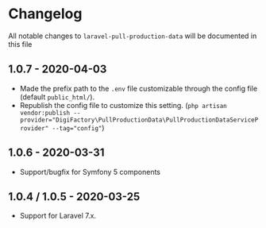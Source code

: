 # Changelog

All notable changes to `laravel-pull-production-data` will be documented in this file

## 1.0.7 - 2020-04-03

- Made the prefix path to the `.env` file customizable through the config file (default `public_html/`). 
- Republish the config file to customize this setting. (`php artisan vendor:publish --provider="DigiFactory\PullProductionData\PullProductionDataServiceProvider" --tag="config"`)

## 1.0.6 - 2020-03-31

- Support/bugfix for Symfony 5 components

## 1.0.4 / 1.0.5 - 2020-03-25

- Support for Laravel 7.x.
